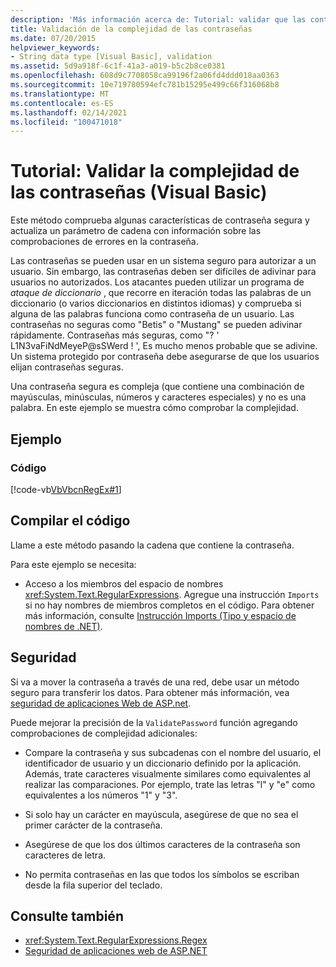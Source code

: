 ```yaml
---
description: 'Más información acerca de: Tutorial: validar que las contraseñas son complejas (Visual Basic)'
title: Validación de la complejidad de las contraseñas
ms.date: 07/20/2015
helpviewer_keywords:
- String data type [Visual Basic], validation
ms.assetid: 5d9a918f-6c1f-41a3-a019-b5c2b8ce0381
ms.openlocfilehash: 608d9c7708058ca99196f2a06fd4ddd018aa0363
ms.sourcegitcommit: 10e719780594efc781b15295e499c66f316068b8
ms.translationtype: MT
ms.contentlocale: es-ES
ms.lasthandoff: 02/14/2021
ms.locfileid: "100471018"
---
```

# <a name="walkthrough-validating-that-passwords-are-complex-visual-basic"></a>Tutorial: Validar la complejidad de las contraseñas (Visual Basic)

Este método comprueba algunas características de contraseña segura y actualiza un parámetro de cadena con información sobre las comprobaciones de errores en la contraseña.  
  
 Las contraseñas se pueden usar en un sistema seguro para autorizar a un usuario. Sin embargo, las contraseñas deben ser difíciles de adivinar para usuarios no autorizados. Los atacantes pueden utilizar un programa de *ataque de diccionario* , que recorre en iteración todas las palabras de un diccionario (o varios diccionarios en distintos idiomas) y comprueba si alguna de las palabras funciona como contraseña de un usuario. Las contraseñas no seguras como "Betis" o "Mustang" se pueden adivinar rápidamente. Contraseñas más seguras, como "? ' L1N3vaFiNdMeyeP@sSWerd ! ', Es mucho menos probable que se adivine. Un sistema protegido por contraseña debe asegurarse de que los usuarios elijan contraseñas seguras.  
  
 Una contraseña segura es compleja (que contiene una combinación de mayúsculas, minúsculas, números y caracteres especiales) y no es una palabra. En este ejemplo se muestra cómo comprobar la complejidad.  
  
## <a name="example"></a>Ejemplo  
  
### <a name="code"></a>Código  

 [!code-vb[VbVbcnRegEx#1](~/samples/snippets/visualbasic/VS_Snippets_VBCSharp/VbVbcnRegEx/VB/Class1.vb#1)]  
  
## <a name="compile-the-code"></a>Compilar el código  

 Llame a este método pasando la cadena que contiene la contraseña.  
  
 Para este ejemplo se necesita:  
  
- Acceso a los miembros del espacio de nombres <xref:System.Text.RegularExpressions>. Agregue una instrucción `Imports` si no hay nombres de miembros completos en el código. Para obtener más información, consulte [Instrucción Imports (Tipo y espacio de nombres de .NET)](../../../language-reference/statements/imports-statement-net-namespace-and-type.md).  
  
## <a name="security"></a>Seguridad  

 Si va a mover la contraseña a través de una red, debe usar un método seguro para transferir los datos. Para obtener más información, vea [seguridad de aplicaciones Web de ASP.net](/previous-versions/aspnet/330a99hc(v=vs.100)).
  
 Puede mejorar la precisión de la `ValidatePassword` función agregando comprobaciones de complejidad adicionales:  
  
- Compare la contraseña y sus subcadenas con el nombre del usuario, el identificador de usuario y un diccionario definido por la aplicación. Además, trate caracteres visualmente similares como equivalentes al realizar las comparaciones. Por ejemplo, trate las letras "l" y "e" como equivalentes a los números "1" y "3".  
  
- Si solo hay un carácter en mayúscula, asegúrese de que no sea el primer carácter de la contraseña.  
  
- Asegúrese de que los dos últimos caracteres de la contraseña son caracteres de letra.  
  
- No permita contraseñas en las que todos los símbolos se escriban desde la fila superior del teclado.  
  
## <a name="see-also"></a>Consulte también

- <xref:System.Text.RegularExpressions.Regex>
- [Seguridad de aplicaciones web de ASP.NET](/previous-versions/aspnet/330a99hc(v=vs.100))
